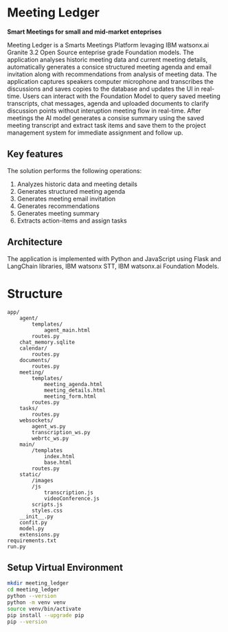 # Meeting Ledger
**Smart Meetings for small and mid-market enteprises**

Meeting Ledger is a Smarts Meetings Platform levaging IBM watsonx.ai Granite 3.2 Open Source enteprise grade Foundation models. The application analyses historic meeting data and current meeting details, automatically generates a consice structured meeting agenda and email invitation along with recommendations from analysis of meeting data. The application captures speakers computer microphone and transcribes the discussions and saves copies to the database and updates the UI in real-time. Users can interact with the Foundation Model to query saved meeting transcripts, chat messages, agenda and uploaded documents to clarify discussion points without interuption meeting flow in real-time. After meetings the AI model generates a consise summary using the saved meeting transcript and extract task items and save them to the project management system for immediate assignment and follow up.

## Key features
The solution performs the following operations:
1. Analyzes historic data and meeting details
2. Generates structured meeting agenda
3. Generates meeting email invitation
4. Generates recommendations
5. Generates meeting summary
6. Extracts action-items and assign tasks



## Architecture
The application is implemented with Python and JavaScript using Flask and LangChain libraries, IBM watsonx STT, IBM watsonx.ai Foundation Models.


# Structure
```
app/
    agent/
        templates/
            agent_main.html
        routes.py
    chat_memory.sqlite
    calendar/
        routes.py
    documents/
        routes.py
    meeting/
        templates/
            meeting_agenda.html
            meeting_details.html
            meeting_form.html
        routes.py
    tasks/
        routes.py
    websockets/
        agent_ws.py
        transcription_ws.py
        webrtc_ws.py
    main/
        /templates
            index.html
            base.html
        routes.py
    static/
        /images
        /js
            transcription.js
            videoConference.js
        scripts.js
        styles.css
    __init__.py
    confit.py
    model.py
    extensions.py
requirements.txt
run.py
```

## Setup Virtual Environment
```sh
mkdir meeting_ledger
cd meeting_ledger
python --version
python -m venv venv
source venv/bin/activate
pip install --upgrade pip
pip --version
```

